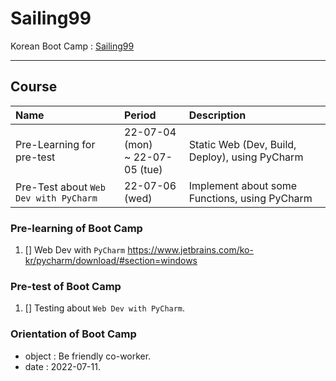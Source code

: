 # Sailing99
Korean Boot Camp : [Sailing99](https://hanghae99.spartacodingclub.kr/)

<hr>

## Course

| Name | Period | Description |
| :--- | :----- | :---------- |
| Pre-Learning for pre-test | 22-07-04 (mon)<br>~ 22-07-05 (tue)| Static Web (Dev, Build, Deploy), using PyCharm |
| Pre-Test about `Web Dev with PyCharm` | 22-07-06 (wed) | Implement about some Functions, using PyCharm |

### Pre-learning of Boot Camp

1. [] Web Dev with `PyCharm` https://www.jetbrains.com/ko-kr/pycharm/download/#section=windows

### Pre-test of Boot Camp

1. [] Testing about `Web Dev with PyCharm`.

### Orientation of Boot Camp

- object : Be friendly co-worker.
- date :  2022-07-11.